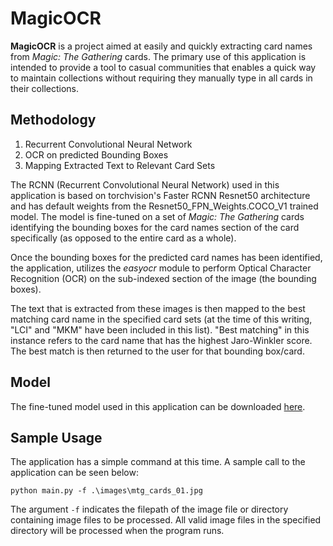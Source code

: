 # MagicOCR

**MagicOCR** is a project aimed at easily and quickly extracting card names from _Magic: The Gathering_ cards. The primary use of this application is intended to provide a tool to casual communities that enables a quick way to maintain collections without requiring they manually type in all cards in their collections. 

## Methodology
1. Recurrent Convolutional Neural Network
2. OCR on predicted Bounding Boxes
3. Mapping Extracted Text to Relevant Card Sets

The RCNN (Recurrent Convolutional Neural Network) used in this application is based on torchvision's Faster RCNN Resnet50 architecture and has default weights from the Resnet50_FPN_Weights.COCO_V1 trained model. The model is fine-tuned on a set of _Magic: The Gathering_ cards identifying the bounding boxes for the card names section of the card specifically (as opposed to the entire card as a whole). 

Once the bounding boxes for the predicted card names has been identified, the application, utilizes the _easyocr_ module to perform Optical Character Recognition (OCR) on the sub-indexed section of the image (the bounding boxes). 

The text that is extracted from these images is then mapped to the best matching card name in the specified card sets (at the time of this writing, "LCI" and "MKM" have been included in this list). "Best matching" in this instance refers to the card name that has the highest Jaro-Winkler score. The best match is then returned to the user for that bounding box/card. 

## Model
The fine-tuned model used in this application can be downloaded [here](https://drive.google.com/file/d/1uy6wjQEQHJ2mnxoOjviEJEZA7qWwh_e7/view?usp=sharing). 

## Sample Usage
The application has a simple command at this time. A sample call to the application can be seen below:
```
python main.py -f .\images\mtg_cards_01.jpg
```

The argument ```-f``` indicates the filepath of the image file or directory containing image files to be processed. All valid image files in the specified directory will be processed when the program runs. 